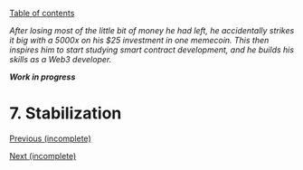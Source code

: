 [Table of contents](./README.md#table-of-contents)

*After losing most of the little bit of money he had left, he accidentally strikes it big with a 5000x on his $25 investment in one memecoin. This then inspires him to start studying smart contract development, and he builds his skills as a Web3 developer.*

***Work in progress***

# 7. Stabilization

[Previous (incomplete)](./6.fledgling.md)

[Next (incomplete)](./8.intrigue.md)